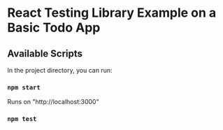 # React Testing Library Example on a Basic Todo App

## Available Scripts

In the project directory, you can run:

### `npm start`

Runs on "http://localhost:3000"

### `npm test`
